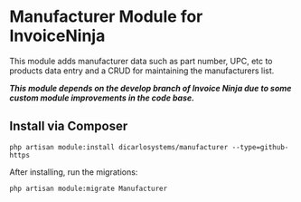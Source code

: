 # Manufacturer Module for InvoiceNinja

This module adds manufacturer data such as part number, UPC, etc to products data entry and a CRUD for maintaining the manufacturers list.

**_This module depends on the develop branch of Invoice Ninja due to some custom module improvements in the code base._**

## Install via Composer

```
php artisan module:install dicarlosystems/manufacturer --type=github-https
```

After installing, run the migrations:

```
php artisan module:migrate Manufacturer
```
